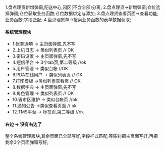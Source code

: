 1.盘点理货新增弹窗,配送中心,园区(不含全部)分离;
2.盘点理货->新增弹窗;仓位选择弹窗;仓位获取业务函数;仓位数据绑定与添加;
3.盘点理货查看页面->查看功能;业务函数;字段匹配;
4.盘点理货单->搜索业务函数的表单数据获取;
#### 系统管理模块
- 1.帐套选项 -> 主页面弹窗,先不写
- 2.上机日志 -> 类似列表页 // OK
- 3.密码设置 -> 主页面弹窗,先不写
- 4.短信平台 -> 3个tab页,第二等级 //ok
- 5.用户管理 -> 类似台帐 //OK
- 6.PDA在线用户 -> 类似列表页 // OK
- 7.打印模板 ->类似列表查看页 // OK
- 8.数据字典 -> 主页面弹窗,先不写
- 9.角色管理 -> 类似列表页 // OK
- 10.省市区维护 -> 类似台帐页 //ok
- 11.通知公告 ->类似查看页面 // ok
- 12.TMS平台 -> 标签页,第二等级 //ok

#### 右边 -> 没有右边了

整个系统管理版块,其余页面已全部写好,字段样式匹配,等陈钊把主页面写好,再把剩余3个页面弹窗写好;